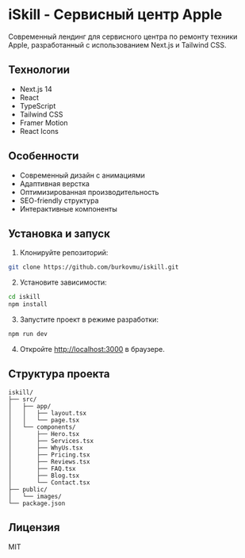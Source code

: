 # iSkill - Сервисный центр Apple

Современный лендинг для сервисного центра по ремонту техники Apple, разработанный с использованием Next.js и Tailwind CSS.

## Технологии

- Next.js 14
- React
- TypeScript
- Tailwind CSS
- Framer Motion
- React Icons

## Особенности

- Современный дизайн с анимациями
- Адаптивная верстка
- Оптимизированная производительность
- SEO-friendly структура
- Интерактивные компоненты

## Установка и запуск

1. Клонируйте репозиторий:
```bash
git clone https://github.com/burkovmu/iskill.git
```

2. Установите зависимости:
```bash
cd iskill
npm install
```

3. Запустите проект в режиме разработки:
```bash
npm run dev
```

4. Откройте [http://localhost:3000](http://localhost:3000) в браузере.

## Структура проекта

```
iskill/
├── src/
│   ├── app/
│   │   ├── layout.tsx
│   │   └── page.tsx
│   └── components/
│       ├── Hero.tsx
│       ├── Services.tsx
│       ├── WhyUs.tsx
│       ├── Pricing.tsx
│       ├── Reviews.tsx
│       ├── FAQ.tsx
│       ├── Blog.tsx
│       └── Contact.tsx
├── public/
│   └── images/
└── package.json
```

## Лицензия

MIT
